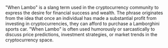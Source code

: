 "When Lambo" is a slang term used in the cryptocurrency community to express the desire for financial success and wealth. The phrase originates from the idea that once an individual has made a substantial profit from investing in cryptocurrencies, they can afford to purchase a Lamborghini sports car. "When Lambo" is often used humorously or sarcastically to discuss price predictions, investment strategies, or market trends in the cryptocurrency space.